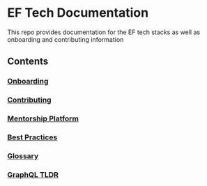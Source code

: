 # EF Tech Documentation

This repo provides documentation for the EF tech stacks as well as onboarding and contributing information

## Contents

### [Onboarding](/onboarding.md)

### [Contributing](/contributing.md)

### [Mentorship Platform](/mentorship-platform.md)

### [Best Practices](/best-practices.md)

### [Glossary](/glossary.md)

### [GraphQL TLDR](/graphql-tldr.md)
